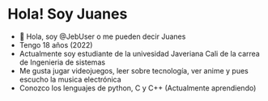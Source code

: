 # Hola! Soy Juanes
- 👋 Hola, soy @JebUser o me pueden decir Juanes
- Tengo 18 años (2022)
- Actualmente soy estudiante de la univesidad Javeriana Cali de la carrea de Ingenieria de sistemas
- Me gusta jugar videojuegos, leer sobre tecnología, ver anime y pues escucho la musica electrónica
- Conozco los lenguajes de python, C y C++ (Actualmente aprendiendo)

<!---
JebUser/JebUser is a ✨ special ✨ repository because its `README.md` (this file) appears on your GitHub profile.
You can click the Preview link to take a look at your changes.
--->
